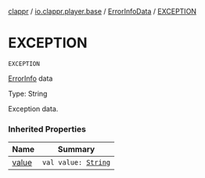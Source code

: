 [clappr](../../index.md) / [io.clappr.player.base](../index.md) / [ErrorInfoData](index.md) / [EXCEPTION](./-e-x-c-e-p-t-i-o-n.md)

# EXCEPTION

`EXCEPTION`

[ErrorInfo](../-error-info/index.md) data

Type: String

Exception data.

### Inherited Properties

| Name | Summary |
|---|---|
| [value](value.md) | `val value: `[`String`](https://kotlinlang.org/api/latest/jvm/stdlib/kotlin/-string/index.html) |
